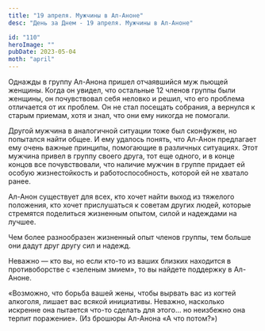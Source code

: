 ```yaml
---
title: "19 апреля. Мужчины в Ал-Аноне"
desc: "День за Днем - 19 апреля. Мужчины в Ал-Аноне"

id: "110"
heroImage: ""
pubDate: 2023-05-04
moth: "april"
---
```


Однажды в группу Ал-Анона пришел отчаявшийся муж пьющей женщины. Когда он
увидел, что остальные 12 членов группы были женщины, он почувствовал себя
неловко и решил, что его проблема отличается от их проблем. Он не стал
посещать собрания, а вернулся к старым приемам, хотя и знал, что они ему
никогда не помогали.

Другой мужчина в аналогичной ситуации тоже был сконфужен, но попытался найти
общее. И ему удалось понять, что Ал-Анон предлагает ему очень важные принципы,
помогающие в различных ситуациях. Этот мужчина привел в группу своего друга,
тот еще одного, и в конце концов все почувствовали, что наличие мужчин в
группе придает ей особую жизнестойкость и работоспособность, которой ей не
хватало ранее.

Ал-Анон существует для всех, кто хочет найти выход из тяжелого положения, кто
хочет прислушаться к советам других людей, которые стремятся поделиться
жизненным опытом, силой и надеждами на лучшее.

Чем более разнообразен жизненный опыт членов группы, тем больше они дадут друг
другу сил и надежд.

Неважно — кто вы, но если кто-то из ваших близких находится в противоборстве с
«зеленым змием», то вы найдете поддержку в Ал-Аноне.

«Возможно, что борьба вашей жены, чтобы вырвать вас из когтей алкоголя, лишает
вас всякой инициативы. Неважно, насколько искренне она пытается что-то сделать
для этого… но неизбежно она терпит поражение». (Из брошюры Ал-Анона «А что
потом?»)
